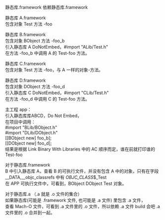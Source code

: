 

静态库.framework 依赖静态库.framework  


静态库 A.framework  
包含对象 Test 方法 -foo  

静态库 B.framework  
包含对象 BObject 方法 -foo_b  
引入静态库 A DoNotEmbed，#import "ALib/Test.h"  
在方法 -foo_b 中调用 A 的 Test-foo 方法。  

静态库 C.framework  
包含对象 Test 方法 -foo，与 A 一样的对象-方法。  

静态库 D.framework  
包含对象 DObject 方法 -foo_d  
引入静态库 C DoNotEmbed，#import "CLib/Test.h"  
在方法 -foo_d 中调用 C 的 Test-foo 方法。  



主工程 app：  
引入静态库库ABCD，Do Not Embed，  
在项目中调用：  
\#import "BLib/BObject.h"  
\#import "DLib/DObject.h"  
[[BObject new] foo_b];  
[[DObject new] foo_d];  
结果是根据 Link Binary With Libraries 中的 AC 顺序而定，谁在前就打印谁的 Test-foo  

对于静态库.framework  
B 中引入静态库 A，查看 B 的可执行文件，并没有包含 A 中的对象，只有在字段  __DATA,__objc_classrefs 中有 _OBJC_CLASS_$_Test  
在 APP 可执行文件中，可看到，BObject DObject Test 对象。  


对于静态库.a （.a 就是 .o 文件的集合）  
如果静态库(可能是 .framework 文件, 也可能是 .a 文件) 里包含 .a 文件，  
查看 Mach-O 文件，可看到 .a 文件里的 .o 文件，所以依赖 .a 文件 build 会吧 .a 文件里的 .o 合并到一起。  







